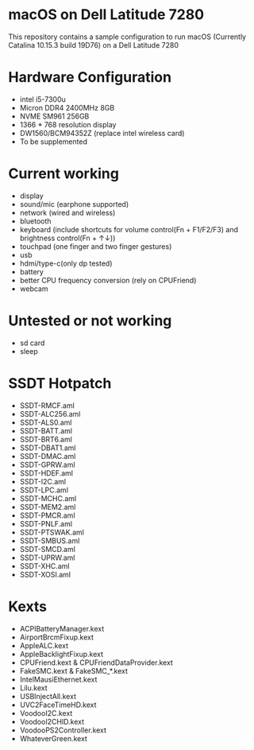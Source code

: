 # macOS on Dell Latitude 7280
This repository contains a sample configuration to run macOS (Currently Catalina 10.15.3 build 19D76) on a Dell Latitude 7280

# Hardware Configuration
* intel i5-7300u
* Micron DDR4 2400MHz 8GB
* NVME SM961 256GB
* 1366 * 768 resolution display 
* DW1560/BCM94352Z (replace intel wireless card)
* To be supplemented

# Current working
* display
* sound/mic (earphone supported)
* network (wired and wireless)
* bluetooth
* keyboard (include shortcuts for volume control(Fn + F1/F2/F3) and brightness control(Fn + ↑↓))
* touchpad (one finger and two finger gestures)
* usb
* hdmi/type-c(only dp tested)
* battery
* better CPU frequency conversion (rely on CPUFriend)
* webcam

# Untested or not working
* sd card
* sleep

# SSDT Hotpatch
* SSDT-RMCF.aml
* SSDT-ALC256.aml
* SSDT-ALS0.aml
* SSDT-BATT.aml
* SSDT-BRT6.aml
* SSDT-DBAT1.aml
* SSDT-DMAC.aml
* SSDT-GPRW.aml
* SSDT-HDEF.aml
* SSDT-I2C.aml
* SSDT-LPC.aml
* SSDT-MCHC.aml
* SSDT-MEM2.aml
* SSDT-PMCR.aml
* SSDT-PNLF.aml
* SSDT-PTSWAK.aml
* SSDT-SMBUS.aml
* SSDT-SMCD.aml
* SSDT-UPRW.aml
* SSDT-XHC.aml
* SSDT-XOSI.aml

# Kexts
* ACPIBatteryManager.kext
* AirportBrcmFixup.kext
* AppleALC.kext
* AppleBacklightFixup.kext
* CPUFriend.kext & CPUFriendDataProvider.kext
* FakeSMC.kext & FakeSMC_*.kext
* IntelMausiEthernet.kext
* Lilu.kext
* USBInjectAll.kext
* UVC2FaceTimeHD.kext
* VoodooI2C.kext
* VoodooI2CHID.kext
* VoodooPS2Controller.kext
* WhateverGreen.kext
